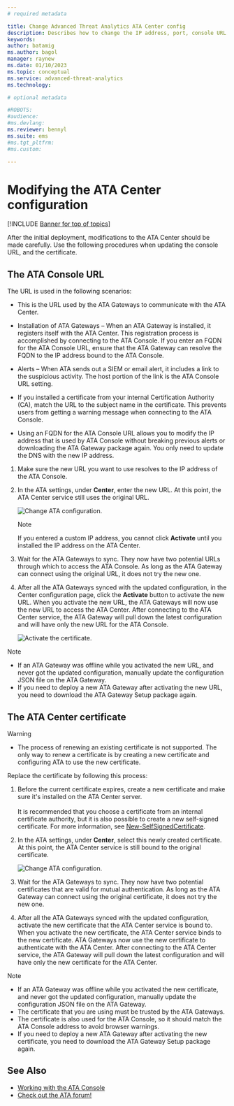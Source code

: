 ```yaml
---
# required metadata

title: Change Advanced Threat Analytics ATA Center config
description: Describes how to change the IP address, port, console URL or certificate of your ATA Center.
keywords:
author: batamig
ms.author: bagol
manager: raynew
ms.date: 01/10/2023
ms.topic: conceptual
ms.service: advanced-threat-analytics
ms.technology:

# optional metadata

#ROBOTS:
#audience:
#ms.devlang:
ms.reviewer: bennyl
ms.suite: ems
#ms.tgt_pltfrm:
#ms.custom:

---
```


# Modifying the ATA Center configuration



[!INCLUDE [Banner for top of topics](includes/banner.md)]

After the initial deployment, modifications to the ATA Center should be made carefully. Use the following procedures when updating the console URL, and the certificate.

## The ATA Console URL

The URL is used in the following scenarios:

- This is the URL used by the ATA Gateways to communicate with the ATA Center.

- Installation of ATA Gateways – When an ATA Gateway is installed, it registers itself with the ATA Center. This registration process is accomplished by connecting to the ATA Console. If you enter an FQDN for the ATA Console URL, ensure that the ATA Gateway can resolve the FQDN to the IP address bound to the ATA Console.

- Alerts – When ATA sends out a SIEM or email alert, it includes a link to the suspicious activity. The host portion of the link is the ATA Console URL setting.

- If you installed a certificate from your internal Certification Authority (CA), match the URL to the subject name in the certificate. This prevents users from getting a warning message when connecting to the ATA Console.

- Using an FQDN for the ATA Console URL allows you to modify the IP address that is used by ATA Console without breaking previous alerts  or downloading the ATA Gateway package again. You only need to update the DNS with the new IP address.

1. Make sure the new URL you want to use resolves to the IP address of the ATA Console.

1. In the ATA settings, under **Center**, enter the new URL. At this point, the ATA Center service still uses the original URL. 

    ![Change ATA configuration.](media/change-center-config.png)

   > [!NOTE]
   > If you entered a custom IP address, you cannot click **Activate** until you installed the IP address on the ATA Center.
    
1. Wait for the ATA Gateways to sync. They now have two potential URLs through which to access the ATA Console. As long as the ATA Gateway can connect using the original URL, it does not try the new one.

1. After all the ATA Gateways synced with the updated configuration, in the Center configuration page, click the **Activate** button to activate the new URL. When you activate the new URL, the ATA Gateways will now use the new URL to access the ATA Center. After connecting to the ATA Center service, the ATA Gateway will pull down the latest configuration and will have only the new URL for the ATA Console. 

    ![Activate the certificate.](media/center-activation.png)

> [!NOTE]
> - If an ATA Gateway was offline while you activated the new URL, and never got the updated configuration, manually update the configuration JSON file on the ATA Gateway.
> - If you need to deploy a new ATA Gateway after activating the new URL, you need to download the ATA Gateway Setup package again.


## The ATA Center certificate

> [!WARNING]
> - The process of renewing an existing certificate is not supported. The only way to renew a certificate is by creating a new certificate and configuring ATA to use the new certificate.


Replace the certificate by following this process:

1. Before the current certificate expires, create a new certificate and make sure it's installed on the ATA Center server. <br></br>It is recommended that you choose a certificate from an internal certificate authority, but it is also possible to create a new self-signed certificate. For more information, see [New-SelfSignedCertificate](/powershell/module/pki/new-selfsignedcertificate?view=win10-ps&preserve-view=true).

1. In the ATA settings, under **Center**, select this newly created certificate. At this point, the ATA Center service is still bound to the original certificate. 

    ![Change ATA configuration.](media/change-center-config.png)

1. Wait for the ATA Gateways to sync. They now have two potential certificates that are valid for mutual authentication. As long as the ATA Gateway can connect using the original certificate, it does not try the new one.

1. After all the ATA Gateways synced with the updated configuration, activate the new certificate that the ATA Center service is bound to. When you activate the new certificate, the ATA Center service binds to the new certificate. ATA Gateways now use the new certificate to authenticate with the ATA Center. After connecting to the ATA Center service, the ATA Gateway will pull down the latest configuration and will have only the new certificate for the ATA Center. 

> [!NOTE]
> - If an ATA Gateway was offline while you activated the new certificate, and never got the updated configuration, manually update the configuration JSON file on the ATA Gateway.
> - The certificate that you are using must be trusted by the ATA Gateways.
> - The certificate is also used for the ATA Console, so it should match the ATA Console address to avoid browser warnings.
> - If you need to deploy a new ATA Gateway after activating the new certificate, you need to download the ATA Gateway Setup package again.



 
## See Also
- [Working with the ATA Console](working-with-ata-console.md)
- [Check out the ATA forum!](https://aka.ms/ata-forum)

